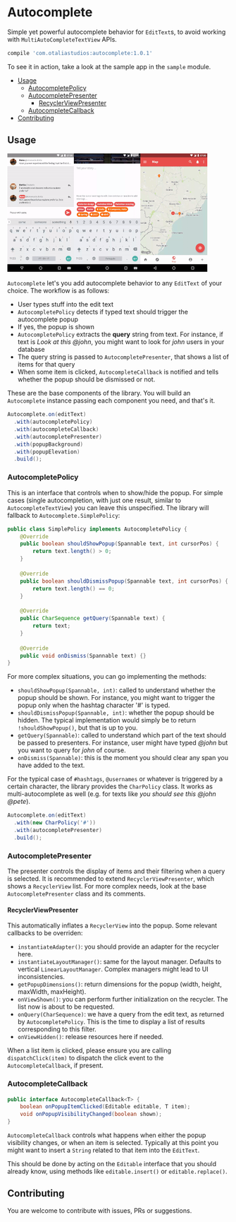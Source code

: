 <!-- markdown-preview README.md -->
# Autocomplete

Simple yet powerful autocomplete behavior for `EditText`s, to avoid working with
`MultiAutoCompleteTextView` APIs.

```groovy
compile 'com.otaliastudios:autocomplete:1.0.1'
```

To see it in action, take a look at the sample app in the `sample` module.

<!-- doctoc README.md --github --notitle -->
<!-- START doctoc generated TOC please keep comment here to allow auto update -->
<!-- DON'T EDIT THIS SECTION, INSTEAD RE-RUN doctoc TO UPDATE -->


- [Usage](#usage)
  - [AutocompletePolicy](#autocompletepolicy)
  - [AutocompletePresenter](#autocompletepresenter)
    - [RecyclerViewPresenter](#recyclerviewpresenter)
  - [AutocompleteCallback](#autocompletecallback)
- [Contributing](#contributing)

<!-- END doctoc generated TOC please keep comment here to allow auto update -->

## Usage

<img src="art/auto1.gif" width="30%"><img src="art/auto2.gif" width="30%"><img src="art/auto3.gif" width="30%">

`Autocomplete` let's you add autocomplete behavior to any `EditText` of your choice. The workflow is
as follows:

- User types stuff into the edit text
- `AutocompletePolicy` detects if typed text should trigger the autocomplete popup
- If yes, the popup is shown
- `AutocompletePolicy` extracts the **query** string from text. For instance, if text is *Look at 
this @john*, you might want to look for *john* users in your database
- The query string is passed to `AutocompletePresenter`, that shows a list of items for that query
- When some item is clicked, `AutocompleteCallback` is notified and tells whether the popup should be
dismissed or not.

These are the base components of the library. You will build an `Autocomplete` instance passing
each component you need, and that's it.

```java
Autocomplete.on(editText)
  .with(autocompletePolicy)
  .with(autocompleteCallback)
  .with(autocompletePresenter)
  .with(popupBackground)
  .with(popupElevation)
  .build();
```

### AutocompletePolicy

This is an interface that controls when to show/hide the popup. For simple cases (single autocompletion,
with just one result, similar to `AutocompleteTextView`) you can leave this unspecified. The library will
fallback to `Autocomplete.SimplePolicy`:

```java
public class SimplePolicy implements AutocompletePolicy {
    @Override
    public boolean shouldShowPopup(Spannable text, int cursorPos) {
        return text.length() > 0;
    }

    @Override
    public boolean shouldDismissPopup(Spannable text, int cursorPos) {
        return text.length() == 0;
    }

    @Override
    public CharSequence getQuery(Spannable text) {
        return text;
    }

    @Override
    public void onDismiss(Spannable text) {}
}
```

For more complex situations, you can go implementing the methods:

- `shouldShowPopup(Spannable, int)`: called to understand whether the popup should be shown. For
instance, you might want to trigger the popup only when the hashtag character '#' is typed.
- `shouldDismissPopup(Spannable, int)`: whether the popup should be hidden. The typical implementation
would simply be to return `!shouldShowPopup()`, but that is up to you.
- `getQuery(Spannable)`: called to understand which part of the text should be passed to presenters.
For instance, user might have typed *@john* but you want to query for *john* of course.
- `onDismiss(Spannable)`: this is the moment you should clear any span you have added to the text.

For the typical case of `#hashtags`, `@usernames` or whatever is triggered by a certain character,
the library provides the `CharPolicy` class. It works as multi-autocomplete as well (e.g. for texts
like *you should see this @john @pete*).

```java
Autocomplete.on(editText)
  .with(new CharPolicy('#'))
  .with(autocompletePresenter)
  .build();
```

### AutocompletePresenter

The presenter controls the display of items and their filtering when a query is selected.
It is recommended to extend `RecyclerViewPresenter`, which shows a `RecyclerView` list.
For more complex needs, look at the base `AutocompletePresenter` class and its comments.

#### RecyclerViewPresenter

This automatically inflates a `RecyclerView` into the popup. Some relevant callbacks to be overriden:

- `instantiateAdapter()`: you should provide an adapter for the recycler here.
- `instantiateLayoutManager()`: same for the layout manager. Defaults to vertical `LinearLayoutManager`.
Complex managers might lead to UI inconsistencies.
- `getPopupDimensions()`: return dimensions for the popup (width, height, maxWidth, maxHeight).
- `onViewShown()`: you can perform further initialization on the recycler. The list now is about to be requested.
- `onQuery(CharSequence)`: we have a query from the edit text, as returned by `AutocompletePolicy`.
This is the time to display a list of results corresponding to this filter.
- `onViewHidden()`: release resources here if needed.

When a list item is clicked, please ensure you are calling `dispatchClick(item)` to dispatch the
click event to the `AutocompleteCallback`, if present.

### AutocompleteCallback

```java
public interface AutocompleteCallback<T> {
    boolean onPopupItemClicked(Editable editable, T item);
    void onPopupVisibilityChanged(boolean shown);
}
```

`AutocompleteCallback` controls what happens when either the popup visibility changes, or when an
item is selected. Typically at this point you might want to insert a `String` related to that item
into the `EditText`.

This should be done by acting on the `Editable` interface that you should already know, using 
methods like `editable.insert()` or `editable.replace()`.

## Contributing

You are welcome to contribute with issues, PRs or suggestions.